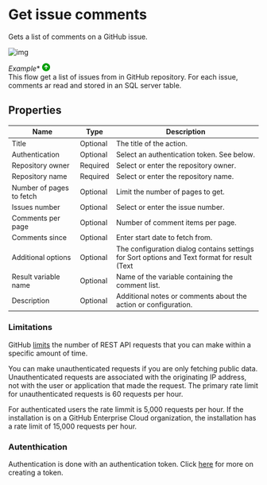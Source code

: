 # Get issue comments

Gets a list of comments on a GitHub issue.


![img](https://profitbasedocs.blob.core.windows.net/flowimages/github-get-comments.png)


*Example** ![img](../../../../images/strz.jpg)  
This flow get a list of issues from in GitHub repository. For each issue, comments ar read and stored in an SQL server table.


## Properties

| Name             | Type      |Description                                             |
|------------------|-----------|--------------------------------------------------------|
| Title  | Optional | The title of the action.   |
| Authentication |  Optional | Select an authentication token. See below. |
| Repository owner | Required | Select or enter the repository owner. |
| Repository name | Required | Select or enter the repository name. |
| Number of pages to fetch | Optional | Limit the number of pages to get. |
| Issues number | Optional | Select or enter the issue number. |
| Comments per page | Optional | Number of comment items per page. |
| Comments since | Optional | Enter start date to fetch from.  |
| Additional options | Optional | The configuration dialog contains settings for Sort options and Text format for result (Text | HTML | Raw). |
| Result variable name | Optional | Name of the variable containing the comment list. |
| Description | Optional | Additional notes or comments about the action or configuration. |


### Limitations

GitHub [limits](https://docs.github.com/en/rest/using-the-rest-api/rate-limits-for-the-rest-api?apiVersion=2022-11-28) the number of REST API requests that you can make within a specific amount of time.

You can make unauthenticated requests if you are only fetching public data. Unauthenticated requests are associated with the originating IP address, not with the user or application that made the request.
The primary rate limit for unauthenticated requests is 60 requests per hour.

For authenticated users the rate limmit is 5,000 requests per hour. If the installation is on a GitHub Enterprise Cloud organization, the installation has a rate limit of 15,000 requests per hour.


### Autenthication

Authentication is done with an authentication token. Click [here](https://docs.catalyst.zoho.com/en/tutorials/githubbot/java/generate-personal-access-token/) for more on creating a token.
